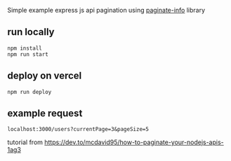 Simple example express js api pagination using  [paginate-info](https://www.npmjs.com/package/paginate-info) library

## run locally

`npm install`  
`npm run start`


## deploy on vercel

`npm run deploy`

## example request
`localhost:3000/users?currentPage=3&pageSize=5`

tutorial from https://dev.to/mcdavid95/how-to-paginate-your-nodejs-apis-1ag3